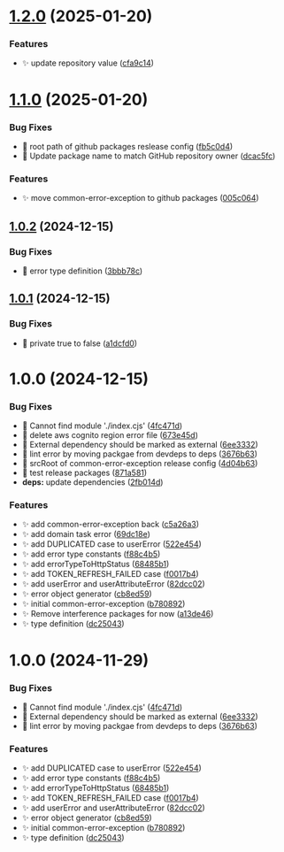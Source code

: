 # [1.2.0](https://github.com/zhumeisongsong/multiple-products-workspace/compare/common-error-exception-v1.1.0...common-error-exception-v1.2.0) (2025-01-20)


### Features

* ✨ update repository value ([cfa9c14](https://github.com/zhumeisongsong/multiple-products-workspace/commit/cfa9c14dd1bf0da36e4b70bcfddd0848c3e9b339))

# [1.1.0](https://github.com/zhumeisongsong/multiple-products-workspace/compare/common-error-exception-v1.0.2...common-error-exception-v1.1.0) (2025-01-20)


### Bug Fixes

* 🐛 root path of github packages reslease config ([fb5c0d4](https://github.com/zhumeisongsong/multiple-products-workspace/commit/fb5c0d4cf38e1a4ab10d2ba8cdc0fd6078f3979a))
* 🐛 Update package name to match GitHub repository owner ([dcac5fc](https://github.com/zhumeisongsong/multiple-products-workspace/commit/dcac5fcb2188dfd53620056c38ca7a56e7478215))


### Features

* ✨ move common-error-exception to github packages ([005c064](https://github.com/zhumeisongsong/multiple-products-workspace/commit/005c0648da5cfcbd460d0cb472ddd17c5ab53cc1))

## [1.0.2](https://github.com/zhumeisongsong/multiple-products-workspace/compare/common-error-exception-v1.0.1...common-error-exception-v1.0.2) (2024-12-15)


### Bug Fixes

* 🐛 error type definition ([3bbb78c](https://github.com/zhumeisongsong/multiple-products-workspace/commit/3bbb78cc747edd9d586981ad12d9d5b621d762a3))

## [1.0.1](https://github.com/zhumeisongsong/multiple-products-workspace/compare/common-error-exception-v1.0.0...common-error-exception-v1.0.1) (2024-12-15)


### Bug Fixes

* 🐛 private true to false ([a1dcfd0](https://github.com/zhumeisongsong/multiple-products-workspace/commit/a1dcfd0323b3bb15d28390f54c2edaea494be392))

# 1.0.0 (2024-12-15)


### Bug Fixes

* 🐛 Cannot find module './index.cjs' ([4fc471d](https://github.com/zhumeisongsong/multiple-products-workspace/commit/4fc471d3e0092e553c3e3f34b45145beffb02068))
* 🐛 delete aws cognito region error file ([673e45d](https://github.com/zhumeisongsong/multiple-products-workspace/commit/673e45dfbc98da356cb740e5d1836c03b73cd667))
* 🐛 External dependency should be marked as external ([6ee3332](https://github.com/zhumeisongsong/multiple-products-workspace/commit/6ee3332fdb73c32559d6c5020dd5e5d59a30ebeb))
* 🐛 lint error by moving packgae from devdeps to deps ([3676b63](https://github.com/zhumeisongsong/multiple-products-workspace/commit/3676b63f3c2c3414779444e1dd2a15d1f9f8a3c1))
* 🐛 srcRoot of common-error-exception release config ([4d04b63](https://github.com/zhumeisongsong/multiple-products-workspace/commit/4d04b63028ae36b780ffdd2417f7f3506d078c69))
* 🐛 test release packages ([871a581](https://github.com/zhumeisongsong/multiple-products-workspace/commit/871a581bac2fff6ce894507d5955211c6fc30014))
* **deps:** update dependencies ([2fb014d](https://github.com/zhumeisongsong/multiple-products-workspace/commit/2fb014d05386de7555cc8e70e5c62cbc90866f7b))


### Features

* ✨ add common-error-exception back ([c5a26a3](https://github.com/zhumeisongsong/multiple-products-workspace/commit/c5a26a359147cfdbd515edb74742606e43a8f404))
* ✨ add domain task error ([69dc18e](https://github.com/zhumeisongsong/multiple-products-workspace/commit/69dc18e68b21e464c30c7fdd6bb316933f9b6c94))
* ✨ add DUPLICATED case to userError ([522e454](https://github.com/zhumeisongsong/multiple-products-workspace/commit/522e4543eb015d3689af25f1e46427c95d231acc))
* ✨ add error type constants ([f88c4b5](https://github.com/zhumeisongsong/multiple-products-workspace/commit/f88c4b53d6eb5af50d3b1af3a557ccbcefad562d))
* ✨ add errorTypeToHttpStatus ([68485b1](https://github.com/zhumeisongsong/multiple-products-workspace/commit/68485b1ac01be0b62a6d22a5e3f81b9915fa47a4))
* ✨ add TOKEN_REFRESH_FAILED case ([f0017b4](https://github.com/zhumeisongsong/multiple-products-workspace/commit/f0017b456cff7f738d3b81b8be959e32a9ad01dd))
* ✨ add userError and userAttributeError ([82dcc02](https://github.com/zhumeisongsong/multiple-products-workspace/commit/82dcc022cf0a0f08f2b124dccbbcb86facd3ee77))
* ✨ error object generator ([cb8ed59](https://github.com/zhumeisongsong/multiple-products-workspace/commit/cb8ed5948aae2c80c6b0bb39edc7a25b77fd430f))
* ✨ initial common-error-exception ([b780892](https://github.com/zhumeisongsong/multiple-products-workspace/commit/b78089280f3954017d875adcdc8d6fdec0a67dbf))
* ✨ Remove interference packages for now ([a13de46](https://github.com/zhumeisongsong/multiple-products-workspace/commit/a13de468c1c7d31017ab6c7eec304942397853d2))
* ✨ type definition ([dc25043](https://github.com/zhumeisongsong/multiple-products-workspace/commit/dc25043f2a898e1ff8f1da74bb7bde2410a2c24b))

# 1.0.0 (2024-11-29)


### Bug Fixes

* 🐛 Cannot find module './index.cjs' ([4fc471d](https://github.com/zhumeisongsong/multiple-products-workspace/commit/4fc471d3e0092e553c3e3f34b45145beffb02068))
* 🐛 External dependency should be marked as external ([6ee3332](https://github.com/zhumeisongsong/multiple-products-workspace/commit/6ee3332fdb73c32559d6c5020dd5e5d59a30ebeb))
* 🐛 lint error by moving packgae from devdeps to deps ([3676b63](https://github.com/zhumeisongsong/multiple-products-workspace/commit/3676b63f3c2c3414779444e1dd2a15d1f9f8a3c1))


### Features

* ✨ add DUPLICATED case to userError ([522e454](https://github.com/zhumeisongsong/multiple-products-workspace/commit/522e4543eb015d3689af25f1e46427c95d231acc))
* ✨ add error type constants ([f88c4b5](https://github.com/zhumeisongsong/multiple-products-workspace/commit/f88c4b53d6eb5af50d3b1af3a557ccbcefad562d))
* ✨ add errorTypeToHttpStatus ([68485b1](https://github.com/zhumeisongsong/multiple-products-workspace/commit/68485b1ac01be0b62a6d22a5e3f81b9915fa47a4))
* ✨ add TOKEN_REFRESH_FAILED case ([f0017b4](https://github.com/zhumeisongsong/multiple-products-workspace/commit/f0017b456cff7f738d3b81b8be959e32a9ad01dd))
* ✨ add userError and userAttributeError ([82dcc02](https://github.com/zhumeisongsong/multiple-products-workspace/commit/82dcc022cf0a0f08f2b124dccbbcb86facd3ee77))
* ✨ error object generator ([cb8ed59](https://github.com/zhumeisongsong/multiple-products-workspace/commit/cb8ed5948aae2c80c6b0bb39edc7a25b77fd430f))
* ✨ initial common-error-exception ([b780892](https://github.com/zhumeisongsong/multiple-products-workspace/commit/b78089280f3954017d875adcdc8d6fdec0a67dbf))
* ✨ type definition ([dc25043](https://github.com/zhumeisongsong/multiple-products-workspace/commit/dc25043f2a898e1ff8f1da74bb7bde2410a2c24b))
